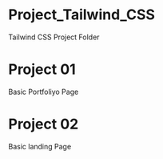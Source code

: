# Project_Tailwind_CSS
Tailwind CSS Project Folder
# Project 01
Basic Portfoliyo Page
# Project 02
Basic landing Page
